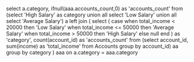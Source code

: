 select
    a.category,
    ifnull(aaa.accounts_count,0) as 'accounts_count'
from
    (select 'High Salary' as category union all select 'Low Salary' union all select 'Average Salary') a
left join (
    select
        (
            case when total_income < 20000 then 'Low Salary'
            when total_income <= 50000 then 'Average Salary'
            when total_income > 50000 then 'High Salary'
            else null end
        ) as 'category',
        count(account_id) as 'accounts_count'
    from
        (select account_id, sum(income) as 'total_income' from Accounts group by account_id) aa
    group by category
) aaa on a.category = aaa.category
